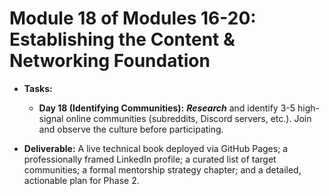 # **Module 18 of Modules 16-20: Establishing the Content & Networking Foundation**

* **Tasks:**  

  * **Day 18 (Identifying Communities):** ***Research*** and identify 3-5 high-signal online communities (subreddits, Discord servers, etc.). Join and observe the culture before participating.  

* **Deliverable:** A live technical book deployed via GitHub Pages; a professionally framed LinkedIn profile; a curated list of target communities; a formal mentorship strategy chapter; and a detailed, actionable plan for Phase 2.
